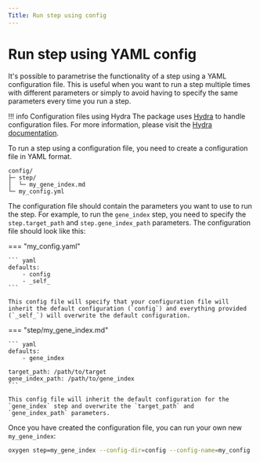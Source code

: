 ```yaml
---
Title: Run step using config
---
```


# Run step using YAML config

It's possible to parametrise the functionality of a step using a YAML configuration file. This is useful when you want to run a step multiple times with different parameters or simply to avoid having to specify the same parameters every time you run a step.

!!! info Configuration files using Hydra
The package uses [Hydra](https://hydra.cc) to handle configuration files. For more information, please visit the [Hydra documentation](https://hydra.cc/docs/intro/).

To run a step using a configuration file, you need to create a configuration file in YAML format.

```{ .sh .no-copy }
config/
├─ step/
│  └─ my_gene_index.md
└─ my_config.yml
```

The configuration file should contain the parameters you want to use to run the step. For example, to run the `gene_index` step, you need to specify the `step.target_path` and `step.gene_index_path` parameters. The configuration file should look like this:

=== "my_config.yaml"

    ``` yaml
    defaults:
        - config
        - _self_
    ```

    This config file will specify that your configuration file will inherit the default configuration (`config`) and everything provided (`_self_`) will overwrite the default configuration.

=== "step/my_gene_index.md"

    ``` yaml
    defaults:
        - gene_index

    target_path: /path/to/target
    gene_index_path: /path/to/gene_index
    ```

    This config file will inherit the default configuration for the `gene_index` step and overwrite the `target_path` and `gene_index_path` parameters.

Once you have created the configuration file, you can run your own new `my_gene_index`:

```bash
oxygen step=my_gene_index --config-dir=config --config-name=my_config
```
